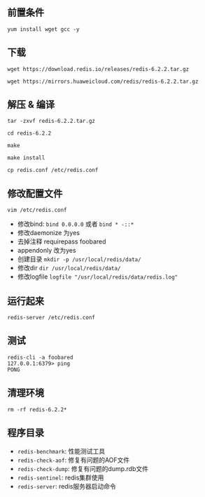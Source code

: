 ## 前置条件
```
yum install wget gcc -y
```



## 下载

```
wget https://download.redis.io/releases/redis-6.2.2.tar.gz

wget https://mirrors.huaweicloud.com/redis/redis-6.2.2.tar.gz
```



## 解压 & 编译

```
tar -zxvf redis-6.2.2.tar.gz

cd redis-6.2.2

make

make install

cp redis.conf /etc/redis.conf
```



## 修改配置文件

```
vim /etc/redis.conf
```
- 修改bind: `bind 0.0.0.0` 或者 `bind * -::*`
- 修改daemonize 为yes
- 去掉注释 requirepass foobared
- appendonly 改为yes
- 创建目录 `mkdir -p /usr/local/redis/data/`
- 修改dir  `dir /usr/local/redis/data/`
- 修改logfile  `logfile "/usr/local/redis/data/redis.log"`

## 运行起来
```
redis-server /etc/redis.conf
```

## 测试
```
redis-cli -a foobared
127.0.0.1:6379> ping
PONG
```

## 清理环境
```
rm -rf redis-6.2.2*
```


## 程序目录
- `redis-benchmark`: 性能测试工具
- `redis-check-aof`: 修复有问题的AOF文件
- `redis-check-dump`: 修复有问题的dump.rdb文件
- `redis-sentinel`: redis集群使用
- `redis-server`: redis服务器启动命令